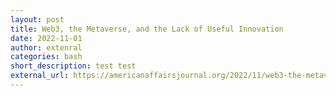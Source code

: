 ```yaml
---
layout: post
title: Web3, the Metaverse, and the Lack of Useful Innovation
date: 2022-11-01
author: extenral
categories: bash
short_description: test test
external_url: https://americanaffairsjournal.org/2022/11/web3-the-metaverse-and-the-lack-of-useful-innovation/
---
```

